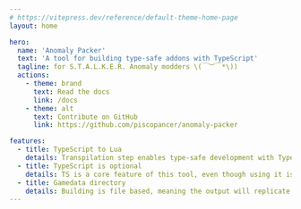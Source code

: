 ```yaml
---
# https://vitepress.dev/reference/default-theme-home-page
layout: home

hero:
  name: 'Anomaly Packer'
  text: 'A tool for building type-safe addons with TypeScript'
  tagline: for S.T.A.L.K.E.R. Anomaly modders \(￣︶￣*\))
  actions:
    - theme: brand
      text: Read the docs
      link: /docs
    - theme: alt
      text: Contribute on GitHub
      link: https://github.com/piscopancer/anomaly-packer

features:
  - title: TypeScript to Lua
    details: Transpilation step enables type-safe development with TypeScript and community-created type declaration files
  - title: TypeScript is optional
    details: TS is a core feature of this tool, even though using it is not required
  - title: Gamedata directory
    details: Building is file based, meaning the output will replicate the original gamedata with an exception of compiled TypeScript files
---
```

